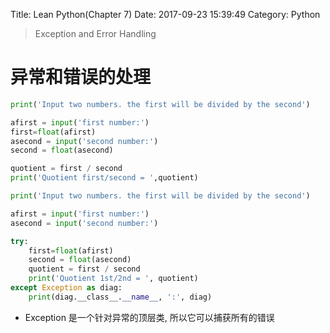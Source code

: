 Title: Lean Python(Chapter 7)
Date: 2017-09-23 15:39:49
Category: Python

> Exception and Error Handling

<!-- more -->

异常和错误的处理
=============

```python
print('Input two numbers. the first will be divided by the second')

afirst = input('first number:')
first=float(afirst)
asecond = input('second number:')
second = float(asecond)

quotient = first / second
print('Quotient first/second = ',quotient)
```

```python
print('Input two numbers. the first will be divided by the second')

afirst = input('first number:')
asecond = input('second number:')

try:
    first=float(afirst)
    second = float(asecond)
    quotient = first / second
    print('Quotient 1st/2nd = ', quotient)
except Exception as diag:
    print(diag.__class__.__name__, ':', diag)
```

* Exception 是一个针对异常的顶层类, 所以它可以捕获所有的错误


